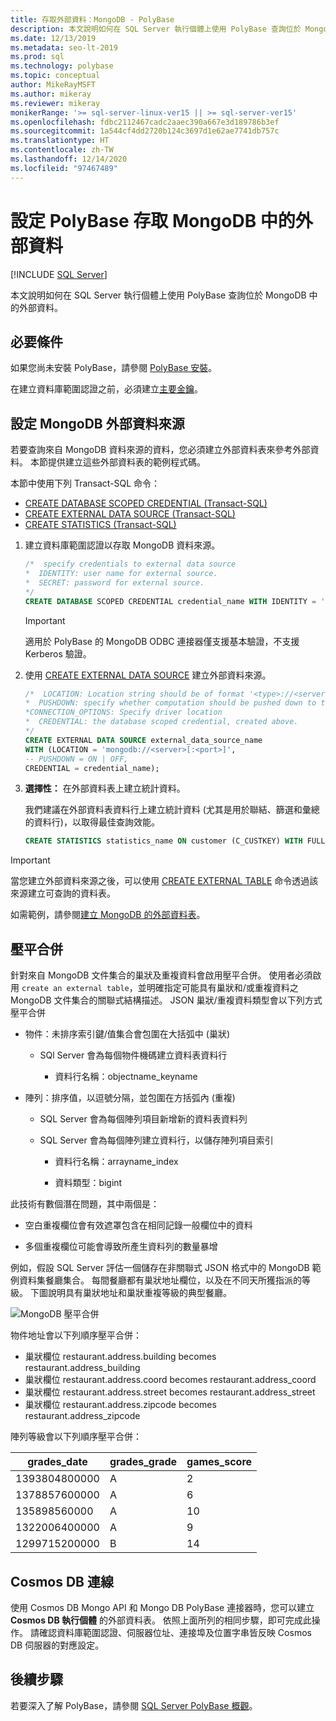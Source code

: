 ```yaml
---
title: 存取外部資料：MongoDB - PolyBase
description: 本文說明如何在 SQL Server 執行個體上使用 PolyBase 查詢位於 MongoDB 中的外部資料。 建立外部資料表以參考外部資料。
ms.date: 12/13/2019
ms.metadata: seo-lt-2019
ms.prod: sql
ms.technology: polybase
ms.topic: conceptual
author: MikeRayMSFT
ms.author: mikeray
ms.reviewer: mikeray
monikerRange: '>= sql-server-linux-ver15 || >= sql-server-ver15'
ms.openlocfilehash: fdbc2112467cadc2aaec390a667e3d189786b3ef
ms.sourcegitcommit: 1a544cf4dd2720b124c3697d1e62ae7741db757c
ms.translationtype: HT
ms.contentlocale: zh-TW
ms.lasthandoff: 12/14/2020
ms.locfileid: "97467489"
---
```

# <a name="configure-polybase-to-access-external-data-in-mongodb"></a>設定 PolyBase 存取 MongoDB 中的外部資料

 [!INCLUDE [SQL Server](../../includes/applies-to-version/sqlserver.md)]

本文說明如何在 SQL Server 執行個體上使用 PolyBase 查詢位於 MongoDB 中的外部資料。

## <a name="prerequisites"></a>必要條件

如果您尚未安裝 PolyBase，請參閱 [PolyBase 安裝](polybase-installation.md)。

在建立資料庫範圍認證之前，必須建立[主要金鑰](../../t-sql/statements/create-master-key-transact-sql.md)。 
    

## <a name="configure-a-mongodb-external-data-source"></a>設定 MongoDB 外部資料來源

若要查詢來自 MongoDB 資料來源的資料，您必須建立外部資料表來參考外部資料。 本節提供建立這些外部資料表的範例程式碼。

本節中使用下列 Transact-SQL 命令：

- [CREATE DATABASE SCOPED CREDENTIAL (Transact-SQL)](../../t-sql/statements/create-database-scoped-credential-transact-sql.md)
- [CREATE EXTERNAL DATA SOURCE (Transact-SQL)](../../t-sql/statements/create-external-data-source-transact-sql.md) 
- [CREATE STATISTICS (Transact-SQL)](../../t-sql/statements/create-statistics-transact-sql.md)

1. 建立資料庫範圍認證以存取 MongoDB 資料來源。

    ```sql
    /*  specify credentials to external data source
    *  IDENTITY: user name for external source. 
    *  SECRET: password for external source.
    */
    CREATE DATABASE SCOPED CREDENTIAL credential_name WITH IDENTITY = 'username', Secret = 'password';
    ```
    
   > [!IMPORTANT] 
   > 適用於 PolyBase 的 MongoDB ODBC 連接器僅支援基本驗證，不支援 Kerberos 驗證。    
    
1. 使用 [CREATE EXTERNAL DATA SOURCE](../../t-sql/statements/create-external-data-source-transact-sql.md) 建立外部資料來源。

    ```sql
    /*  LOCATION: Location string should be of format '<type>://<server>[:<port>]'.
    *  PUSHDOWN: specify whether computation should be pushed down to the source. ON by default.
    *CONNECTION_OPTIONS: Specify driver location
    *  CREDENTIAL: the database scoped credential, created above.
    */
    CREATE EXTERNAL DATA SOURCE external_data_source_name
    WITH (LOCATION = 'mongodb://<server>[:<port>]',
    -- PUSHDOWN = ON | OFF,
    CREDENTIAL = credential_name);
    ```

1. **選擇性：** 在外部資料表上建立統計資料。

    我們建議在外部資料表資料行上建立統計資料 (尤其是用於聯結、篩選和彙總的資料行)，以取得最佳查詢效能。

    ```sql
    CREATE STATISTICS statistics_name ON customer (C_CUSTKEY) WITH FULLSCAN; 
    ```

>[!IMPORTANT] 
>當您建立外部資料來源之後，可以使用 [CREATE EXTERNAL TABLE](../../t-sql/statements/create-external-table-transact-sql.md) 命令透過該來源建立可查詢的資料表。
>
>如需範例，請參閱[建立 MongoDB 的外部資料表](../../t-sql/statements/create-external-table-transact-sql.md#k-create-an-external-table-for-mongodb)。

## <a name="flattening"></a>壓平合併
針對來自 MongoDB 文件集合的巢狀及重複資料會啟用壓平合併。 使用者必須啟用 `create an external table`，並明確指定可能具有巢狀和/或重複資料之 MongoDB 文件集合的關聯式結構描述。 JSON 巢狀/重複資料類型會以下列方式壓平合併

* 物件：未排序索引鍵/值集合會包圍在大括弧中 (巢狀)

   - SQl Server 會為每個物件機碼建立資料表資料行

     * 資料行名稱：objectname_keyname

* 陣列：排序值，以逗號分隔，並包圍在方括弧內 (重複)

   - SQL Server 會為每個陣列項目新增新的資料表資料列

   - SQL Server 會為每個陣列建立資料行，以儲存陣列項目索引

     * 資料行名稱：arrayname_index

     * 資料類型：bigint

此技術有數個潛在問題，其中兩個是：

* 空白重複欄位會有效遮罩包含在相同記錄一般欄位中的資料

* 多個重複欄位可能會導致所產生資料列的數量暴增

例如，假設 SQL Server 評估一個儲存在非關聯式 JSON 格式中的 MongoDB 範例資料集餐廳集合。 每間餐廳都有巢狀地址欄位，以及在不同天所獲指派的等級。 下圖說明具有巢狀地址和巢狀重複等級的典型餐廳。

![MongoDB 壓平合併](../../relational-databases/polybase/media/mongo-flattening.png "MongoDB 餐廳壓平合併")

物件地址會以下列順序壓平合併：

* 巢狀欄位 restaurant.address.building becomes restaurant.address_building
* 巢狀欄位 restaurant.address.coord becomes restaurant.address_coord
* 巢狀欄位 restaurant.address.street becomes restaurant.address_street
* 巢狀欄位 restaurant.address.zipcode becomes restaurant.address_zipcode

陣列等級會以下列順序壓平合併：

| grades_date | grades_grade  | games_score | 
| ------------- | ------------------------- | -------------- |
|1393804800000 |A |2|
|1378857600000|A |6|
|135898560000 |A |10|
|1322006400000|A |9|
|1299715200000 |B |14|

## <a name="cosmos-db-connection"></a>Cosmos DB 連線

使用 Cosmos DB Mongo API 和 Mongo DB PolyBase 連接器時，您可以建立 **Cosmos DB 執行個體** 的外部資料表。 依照上面所列的相同步驟，即可完成此操作。 請確認資料庫範圍認證、伺服器位址、連接埠及位置字串皆反映 Cosmos DB 伺服器的對應設定。 

## <a name="next-steps"></a>後續步驟

若要深入了解 PolyBase，請參閱 [SQL Server PolyBase 概觀](polybase-guide.md)。

